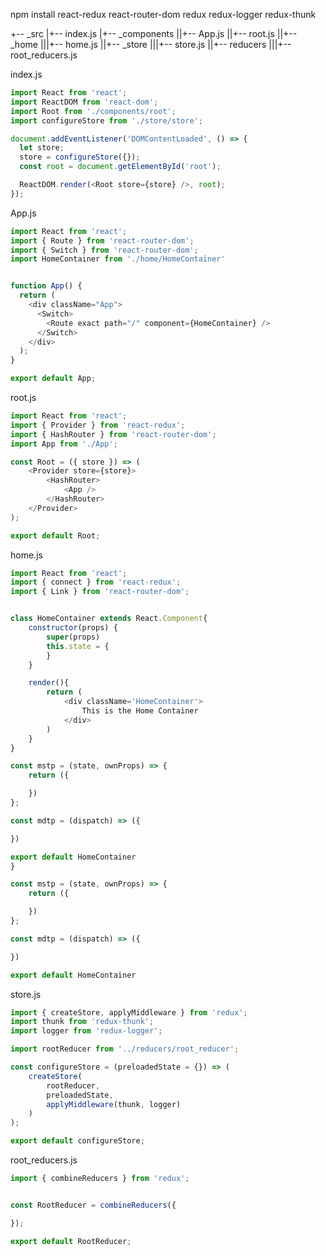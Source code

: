 npm install react-redux react-router-dom redux redux-logger redux-thunk

+-- _src
|+-- index.js
|+-- _components
||+-- App.js
||+-- root.js
||+-- _home
|||+-- home.js
||+-- _store
|||+-- store.js
||+-- reducers
|||+-- root_reducers.js


index.js
```javascript
import React from 'react';
import ReactDOM from 'react-dom';
import Root from './components/root';
import configureStore from './store/store';

document.addEventListener('DOMContentLoaded', () => {
  let store;
  store = configureStore({});
  const root = document.getElementById('root');

  ReactDOM.render(<Root store={store} />, root);
});
```

App.js
```javascript
import React from 'react';
import { Route } from 'react-router-dom';
import { Switch } from 'react-router-dom';
import HomeContainer from './home/HomeContainer'


function App() {
  return (
    <div className="App">
      <Switch>
        <Route exact path="/" component={HomeContainer} />
      </Switch>
    </div>
  );
}

export default App;

```

root.js
```javascript
import React from 'react';
import { Provider } from 'react-redux';
import { HashRouter } from 'react-router-dom';
import App from './App';

const Root = ({ store }) => (
    <Provider store={store}>
        <HashRouter>
            <App />
        </HashRouter>
    </Provider>
);

export default Root;
```

home.js
```javascript
import React from 'react';
import { connect } from 'react-redux';
import { Link } from 'react-router-dom';


class HomeContainer extends React.Component{
    constructor(props) {
        super(props)
        this.state = {
        }
    }

    render(){
        return (
            <div className='HomeContainer'>
                This is the Home Container
            </div>
        )
    }
}

const mstp = (state, ownProps) => {
    return ({

    })
};

const mdtp = (dispatch) => ({

})

export default HomeContainer
}

const mstp = (state, ownProps) => {
    return ({

    })
};

const mdtp = (dispatch) => ({

})

export default HomeContainer

```

store.js
```javascript
import { createStore, applyMiddleware } from 'redux';
import thunk from 'redux-thunk';
import logger from 'redux-logger';

import rootReducer from '../reducers/root_reducer';

const configureStore = (preloadedState = {}) => (
    createStore(
        rootReducer,
        preloadedState,
        applyMiddleware(thunk, logger)
    )
);

export default configureStore;
```

root_reducers.js
```javascript
import { combineReducers } from 'redux';


const RootReducer = combineReducers({

});

export default RootReducer;
```